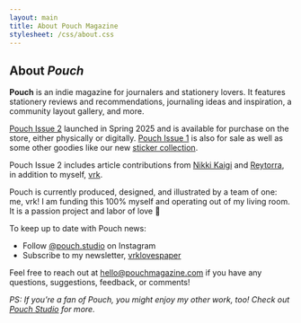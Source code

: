 ```yaml
---
layout: main
title: About Pouch Magazine
stylesheet: /css/about.css
---
```


## About _Pouch_

**Pouch** is an indie magazine for journalers and stationery lovers. It features stationery reviews and recommendations, journaling ideas and inspiration, a community layout gallery, and more.

[Pouch Issue 2](https://shop.pouchmagazine.com/b/pouch-issue-2) launched in Spring 2025 and is available for purchase on the store, either physically or digitally. [Pouch Issue 1](https://shop.pouchmagazine.com/b/DFxGZ) is also for sale as well as some other goodies like our new [sticker collection](https://shop.pouchmagazine.com/collection/stickers).

Pouch Issue 2 includes article contributions from [Nikki Kaigi](https://www.instagram.com/nikki.kaigi/) and [Reytorra](https://www.instagram.com/reytorra), in addition to myself, [vrk](https://www.instagram.com/pouch.studio).

Pouch is currently produced, designed, and illustrated by a team of one: me, vrk! I am funding this 100% myself and operating out of my living room. It is a passion project and labor of love 💖

To keep up to date with Pouch news:

- Follow [@pouch.studio](https://www.instagram.com/pouch.studio) on Instagram
- Subscribe to my newsletter, [vrklovespaper](https://vrklovespaper.substack.com/)

Feel free to reach out at [hello@pouchmagazine.com](mailto:hello@pouchmagazine.com) if you have any questions, suggestions, feedback, or comments!

_PS: If you’re a fan of Pouch, you might enjoy my other work, too! Check out [Pouch Studio](https://pouch.studio) for more._